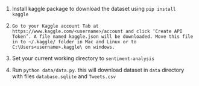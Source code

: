 1. Install kaggle package to download the dataset using 
``pip install kaggle``
   
2. ``Go to your Kaggle account Tab at https://www.kaggle.com/<username>/account and click ‘Create API Token’. A file named kaggle.json will be downloaded. Move this file in to ~/.kaggle/ folder in Mac and Linux or to C:\Users<username>.kaggle\ on windows.``

3. Set your current working directory to ``sentiment-analysis``

4. Run ``python data/data.py``. this will download dataset in ``data`` directory with files ``database.sqlite`` and ``Tweets.csv``

